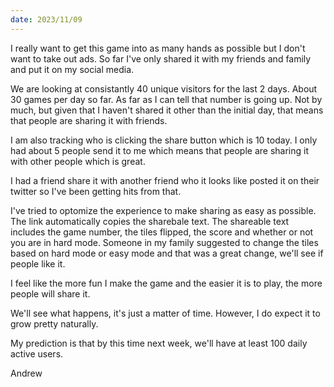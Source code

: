 ```yaml
---
date: 2023/11/09
---
```


I really want to get this game into as many hands as possible but I don't want to take out ads. So far I've only shared it with my friends and family and put it on my social media.

We are looking at consistantly 40 unique visitors for the last 2 days. About 30 games per day so far. As far as I can tell that number is going up. Not by much, but given that I haven't shared it other than the initial day, that means that people are sharing it with friends.

I am also tracking who is clicking the share button which is 10 today. I only had about 5 people send it to me which means that people are sharing it with other people which is great.

I had a friend share it with another friend who it looks like posted it on their twitter so I've been getting hits from that.

I've tried to optomize the experience to make sharing as easy as possible. The link automatically copies the sharebale text. The shareable text includes the game number, the tiles flipped, the score and whether or not you are in hard mode. Someone in my family suggested to change the tiles based on hard mode or easy mode and that was a great change, we'll see if people like it.

I feel like the more fun I make the game and the easier it is to play, the more people will share it.

We'll see what happens, it's just a matter of time. However, I do expect it to grow pretty naturally.

My prediction is that by this time next week, we'll have at least 100 daily active users.

Andrew
